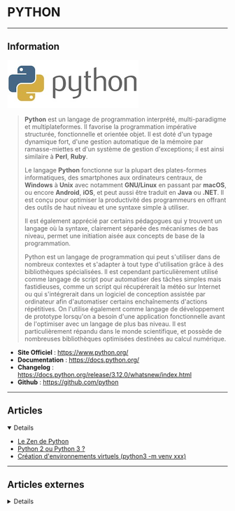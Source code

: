 # PYTHON
----

## <i class="fa-solid fa-hashtag"></i> Information

![Logo](../../_media/developpement/python/python-logo-1.jpg ':size=250 :no-zoom')


> <i class="fa-solid fa-quote-left"></i> **Python** est un langage de programmation interprété, multi-paradigme et multiplateformes. Il favorise la programmation impérative structurée, fonctionnelle et orientée objet. Il est doté d'un typage dynamique fort, d'une gestion automatique de la mémoire par ramasse-miettes et d'un système de gestion d'exceptions; il est ainsi similaire à **Perl**, **Ruby**.
>
> Le langage **Python** fonctionne sur la plupart des plates-formes informatiques, des smartphones aux ordinateurs centraux, de **Windows** à **Unix** avec notamment **GNU/Linux** en passant par **macOS**, ou encore **Android**, **iOS**, et peut aussi être traduit en **Java** ou **.NET**. Il est conçu pour optimiser la productivité des programmeurs en offrant des outils de haut niveau et une syntaxe simple à utiliser.
> 
> Il est également apprécié par certains pédagogues qui y trouvent un langage où la syntaxe, clairement séparée des mécanismes de bas niveau, permet une initiation aisée aux concepts de base de la programmation.
> 
> Python est un langage de programmation qui peut s'utiliser dans de nombreux contextes et s'adapter à tout type d'utilisation grâce à des bibliothèques spécialisées. Il est cependant particulièrement utilisé comme langage de script pour automatiser des tâches simples mais fastidieuses, comme un script qui récupérerait la météo sur Internet ou qui s'intégrerait dans un logiciel de conception assistée par ordinateur afin d'automatiser certains enchaînements d'actions répétitives. On l'utilise également comme langage de développement de prototype lorsqu'on a besoin d'une application fonctionnelle avant de l'optimiser avec un langage de plus bas niveau. Il est particulièrement répandu dans le monde scientifique, et possède de nombreuses bibliothèques optimisées destinées au calcul numérique. <i class="fa-solid fa-quote-left fa-rotate-180"></i>


- <i class="fa-solid fa-globe"></i> **Site Officiel** : https://www.python.org/
- <i class="fa-solid fa-book"></i> **Documentation** : https://docs.python.org/
- <i class="fa-solid fa-file-circle-question"></i> **Changelog** : https://docs.python.org/release/3.12.0/whatsnew/index.html
- <i class="fa-brands fa-github"></i> **Github** : https://github.com/python

---

## <i class="fa-regular fa-newspaper"></i> Articles

<details open>

- [Le Zen de Python](developpement/python/le_zen_de_python.md)
- [Python 2 ou Python 3 ?](developpement/python/python2_ou_python3.md)
- [Création d'environnements virtuels (python3 -m venv xxx)](developpement/python/creation_d_environnements_virtuels.md)

</details>

---

## <i class="fa-solid fa-glasses"></i> Articles externes

<details>

</details>
